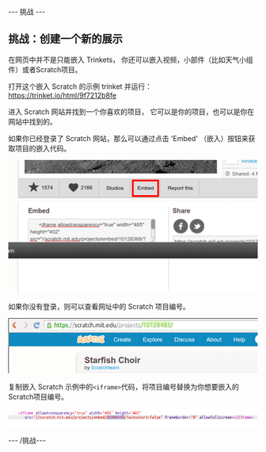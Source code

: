 \--- 挑战 \---

## 挑战：创建一个新的展示

在网页中并不是只能嵌入 Trinkets， 你还可以嵌入视频，小部件（比如天气小组件）或者Scratch项目。

打开这个嵌入 Scratch 的示例 trinket 并运行：<https://trinket.io/html/9f7212b8fe>

进入 Scratch 网站并找到一个你喜欢的项目， 它可以是你的项目，也可以是你在网站中找到的。

如果你已经登录了 Scratch 网站，那么可以通过点击 'Embed' （嵌入）按钮来获取项目的嵌入代码。

![截屏](images/scratch-embed.png)

如果你没有登录，则可以查看网址中的 Scratch 项目编号。

![截屏](images/scratch-project-number.png)

复制嵌入 Scratch 示例中的`<iframe>`代码，将项目编号替换为你想要嵌入的Scratch项目编号。

![截屏](images/scratch-iframe.png)

\--- /挑战\---